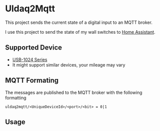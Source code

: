 # Uldaq2Mqtt

This project sends the current state of a digital input to an MQTT broker.

I use this project to send the state of my wall switches to [Home Assistant](https://www.home-assistant.io/).

## Supported Device

-   [USB-1024 Series](https://www.mccdaq.com/usb-data-acquisition/USB-1024-Series.aspx)
-   It might support similar devices, your mileage may vary

## MQTT Formating

The messages are published to the MQTT broker with the following formatting

```
uldaq2mqtt/<UniqueDeviceId>/<port>/<bit> = 0|1
```

## Usage
